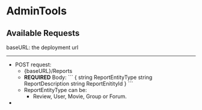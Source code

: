 # AdminTools

## Available Requests

baseURL: the deployment url

---

<ul>
    <li>POST request:
    <ul>
        <li>{baseURL}/Reports</li>
        <li>
        <b>REQUIRED</b> Body:
        ```
        {
            string ReportEntityType
            string ReportDescription
            string ReportEnitityId
        }
        ```
        </li>
        <li>ReportEntityType can be:
        <ul>
            <li>
            Review, User, Movie, Group or Forum.
            </li>
        </ul>
        </li>
    </ul>
    </li>
    <li></li>
</ul>
